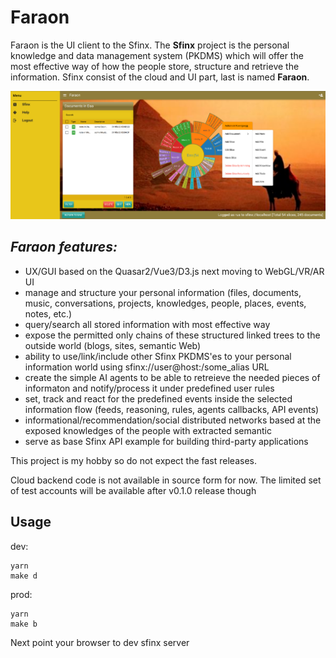 # Faraon

 Faraon is the UI client to the Sfinx. The **Sfinx** project is the personal knowledge and data management system (PKDMS) which will offer the most effective way of how the people store, structure and retrieve the information.
Sfinx consist of the cloud and UI part, last is named **Faraon**.

![Faraon](https://github.com/Sfinx/faraon/blob/main/faraon.png)

*Faraon features:*
--------------------------

- UX/GUI based on the Quasar2/Vue3/D3.js next moving to WebGL/VR/AR UI
- manage and structure your personal information (files, documents, music, conversations, projects, knowledges, people, places, events, notes, etc.)
- query/search all stored information with most effective way
- expose the permitted only chains of these structured linked trees to the outside world (blogs, sites, semantic Web)
- ability to use/link/include other Sfinx PKDMS'es to your personal information world using sfinx://user@host:/some_alias URL
- create the simple AI agents to be able to retreieve the needed pieces of informaton and notify/process it under predefined user rules
- set, track and react for the predefined events inside the selected information flow (feeds, reasoning, rules, agents callbacks, API events)
- informational/recommendation/social distributed networks based at the exposed knowledges of the people with extracted semantic
- serve as base Sfinx API example for building third-party applications

This project is my hobby so do not expect the fast releases.

Cloud backend code is not available in source form for now. The limited set of test accounts will be available after v0.1.0 release though

Usage
-----

dev:

```
yarn
make d
```

prod:

```
yarn
make b
```

Next point your browser to dev sfinx server
